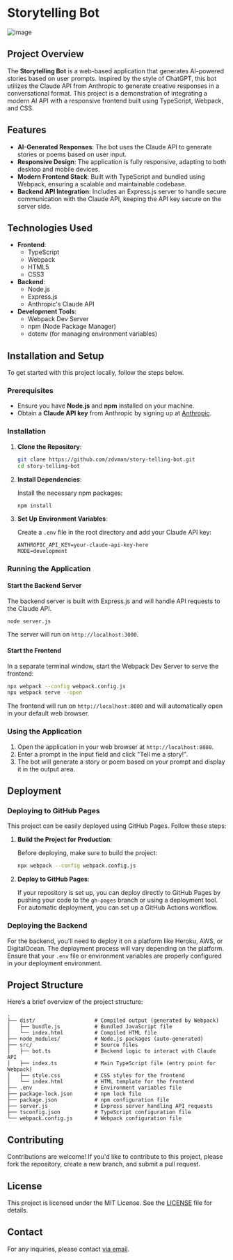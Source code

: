 # Storytelling Bot

![image](https://github.com/user-attachments/assets/e7185d32-53d8-4715-b54a-db82fe12e895)

## Project Overview

The **Storytelling Bot** is a web-based application that generates AI-powered stories based on user prompts. Inspired by the style of ChatGPT, this bot utilizes the Claude API from Anthropic to generate creative responses in a conversational format. This project is a demonstration of integrating a modern AI API with a responsive frontend built using TypeScript, Webpack, and CSS.

## Features

- **AI-Generated Responses**: The bot uses the Claude API to generate stories or poems based on user input.
- **Responsive Design**: The application is fully responsive, adapting to both desktop and mobile devices.
- **Modern Frontend Stack**: Built with TypeScript and bundled using Webpack, ensuring a scalable and maintainable codebase.
- **Backend API Integration**: Includes an Express.js server to handle secure communication with the Claude API, keeping the API key secure on the server side.

## Technologies Used

- **Frontend**:
  - TypeScript
  - Webpack
  - HTML5
  - CSS3
- **Backend**:
  - Node.js
  - Express.js
  - Anthropic's Claude API
- **Development Tools**:
  - Webpack Dev Server
  - npm (Node Package Manager)
  - dotenv (for managing environment variables)

## Installation and Setup

To get started with this project locally, follow the steps below.

### Prerequisites

- Ensure you have **Node.js** and **npm** installed on your machine.
- Obtain a **Claude API key** from Anthropic by signing up at [Anthropic](https://www.anthropic.com/).

### Installation

1. **Clone the Repository**:

   ```bash
   git clone https://github.com/zdvman/story-telling-bot.git
   cd story-telling-bot
   ```

2. **Install Dependencies**:

   Install the necessary npm packages:

   ```bash
   npm install
   ```

3. **Set Up Environment Variables**:

   Create a `.env` file in the root directory and add your Claude API key:

   ```plaintext
   ANTHROPIC_API_KEY=your-claude-api-key-here
   MODE=development
   ```

### Running the Application

#### Start the Backend Server

The backend server is built with Express.js and will handle API requests to the Claude API.

```bash
node server.js
```

The server will run on `http://localhost:3000`.

#### Start the Frontend

In a separate terminal window, start the Webpack Dev Server to serve the frontend:

```bash
npx webpack --config webpack.config.js
npx webpack serve --open
```

The frontend will run on `http://localhost:8080` and will automatically open in your default web browser.

### Using the Application

1. Open the application in your web browser at `http://localhost:8080`.
2. Enter a prompt in the input field and click "Tell me a story!".
3. The bot will generate a story or poem based on your prompt and display it in the output area.

## Deployment

### Deploying to GitHub Pages

This project can be easily deployed using GitHub Pages. Follow these steps:

1. **Build the Project for Production**:

   Before deploying, make sure to build the project:

   ```bash
   npx webpack --config webpack.config.js
   ```

2. **Deploy to GitHub Pages**:

   If your repository is set up, you can deploy directly to GitHub Pages by pushing your code to the `gh-pages` branch or using a deployment tool. For automatic deployment, you can set up a GitHub Actions workflow.

### Deploying the Backend

For the backend, you'll need to deploy it on a platform like Heroku, AWS, or DigitalOcean. The deployment process will vary depending on the platform. Ensure that your `.env` file or environment variables are properly configured in your deployment environment.

## Project Structure

Here’s a brief overview of the project structure:

```
.
├── dist/                   # Compiled output (generated by Webpack)
│   ├── bundle.js           # Bundled JavaScript file
│   └── index.html          # Compiled HTML file
├── node_modules/           # Node.js packages (auto-generated)
├── src/                    # Source files
│   ├── bot.ts              # Backend logic to interact with Claude API
│   ├── index.ts            # Main TypeScript file (entry point for Webpack)
│   ├── style.css           # CSS styles for the frontend
│   └── index.html          # HTML template for the frontend
├── .env                    # Environment variables file
├── package-lock.json       # npm lock file
├── package.json            # npm configuration file
├── server.js               # Express server handling API requests
├── tsconfig.json           # TypeScript configuration file
└── webpack.config.js       # Webpack configuration file
```

## Contributing

Contributions are welcome! If you'd like to contribute to this project, please fork the repository, create a new branch, and submit a pull request.

## License

This project is licensed under the MIT License. See the [LICENSE](LICENSE) file for details.

## Contact

For any inquiries, please contact [via email](mailto:zuyevdmytro@gmail.com).

